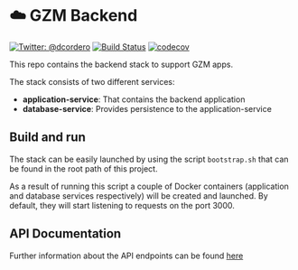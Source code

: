 # ☁️ GZM Backend
[![Twitter: @dcordero](https://img.shields.io/badge/contact-@dcordero-blue.svg?style=flat)](https://twitter.com/dcordero)
[![Build Status](https://travis-ci.org/gzm-stack/backend.svg?branch=master)](https://travis-ci.org/gzm-stack/backend)
[![codecov](https://codecov.io/gh/gzm-stack/backend/branch/master/graph/badge.svg)](https://codecov.io/gh/gzm-stack/backend)

This repo contains the backend stack to support GZM apps.

The stack consists of two different services:

- **application-service**: That contains the backend application
- **database-service**: Provides persistence to the application-service

## Build and run

The stack can be easily launched by using the script `bootstrap.sh` that can be found in the root path of this project. 

As a result of running this script a couple of Docker containers (application and database services respectively) will be created and launched. By default, they will start listening to requests on the port 3000.

## API Documentation

Further information about the API endpoints can be found [here](./docs/index.md)
